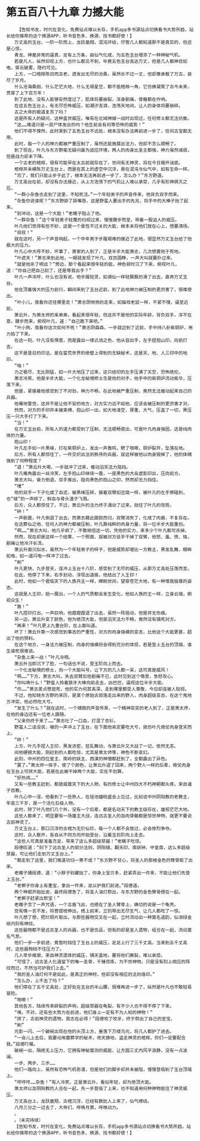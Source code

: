 # 第五百八十九章 力撼大能
        【告知书友，时代在变化，免费站点难以长存，手机app多书源站点切换看书大势所趋，站长给你推荐的这个换源APP，听书音色多、换源、找书都好使！】
       万丈高的玉台，一阶一阶而上，龙跃凰翔，混沌环绕，尽管几人都知道那不是真实的，但还是心惊。
       青龙、神凰非常的逼真，足有上万条，由仙气化成，为五色玉台增添了一种神秘气机。
       若是凡人，纵然仰视上方，也什么都见不到，毕竟五色玉台高达万丈，但是几人都神目如电，穿云破雾，隐约可见。
       上方，一口棺椁陈旧而古老，透发出无尽的沧桑，虽然长不过一丈，但却像承载了万古，装尽了岁月。
       什么沧海桑田，什么茫茫大地，什么无垠星空，都不抵棺椁一角，它仿佛凝聚了古今未来，贯穿了上下百万年！
       到了此地，没有人能够安然度过了，肌体将要崩裂，浑身剧痛，骨骼都在作响。
       在这五色玉台上，有无尽恐怖威压，如潮汐澎湃，浩荡天地间，让人的身体将要崩碎。
       古之大帝的极道复苏了吗？
       这是所有人的疑问，这种盖世威压，唯有在北域神城一战时出现过，任何修士都无法抗衡。
       “这……难道只是一具尸体发出的吗？他生前会有何等恐怖的威势！”
       他们不得不悚然，此时来到了五色玉台不远处，根本没有办法再前进一步了，任何古宝都无用。
       此时，每一个人的神力都被严重压制了，虽然还能施展出法力，但却不怎么顺畅了。
       到了现在，叶凡与东方野毫无疑问最为适应环境，两人的肉身比圣主都强，神力虽然减弱，但是战力却未下降。
       一个古老的棺椁，很有可能早在太古前就存在了，世间有无神灵，将在今日揭开谜底。
       棺椁并未横陈万丈玉台上，而是在其上的虚空中沉浮，悬在混沌与仙气中，如有生命一样。
       “完了，我们只能止步于此了，根本无法再前进一步了，怎么办？”东方野道。
       万丈高台在前，却没有办法接近，从上方浩荡下的气机让人难以承受，几乎有形神俱灭之厄。
       “一群小杂鱼也走到了这里，不知死活。”一个年轻男子的声音传来，他背负双手而来。
       “杂鱼你说谁呢？”东方野舔了舔嘴唇，这是野蛮人要出手的先兆，将手中的大棒子抬了起来。
       “别冲动，这是一个大能！”老瞎子阻止了他。
       “一群杂鱼！”这个年轻男子轻蔑的扫视过来，慢慢踱步而至，带着一股迫人的威压。
       叶凡他们觉得有些不妙，这是一个禀性不过关的大能，根本未将他们放在心上，想要清场。
       “叔叔！”
       就在这时，另一个声音响起，一个中年男子步履艰难的接近了此地，很显然万丈玉台给了他极大的压力。
       叶凡心中大呼不妙，坏事了，萧家的人到了，正是半步大能萧志，几次想置他于死地。
       “叶遮天！”萧志来到此地，一眼就发现了叶凡，双目圆睁，一声大叫就要扑过来。
       “就是他杀了明远？”旁边，那个看起来很年轻的能，神色顿时沉了下来，俯视叶凡，道：“你自己把自己刮了，还是等我出手？”
       叶凡一声冷哼，什么也没有说，他步履轻灵，如谪仙一样轻飘飘的滑了出去，直奔万丈玉台。
       他在顶着强大的压力前行，瞬间来到了玉台近前，到了此地神力被压制的更厉害了，很难使出。
       “叶小儿，我看你还往哪里走！”萧志阴恻恻的走来，如猫戏老鼠一样，不紧不慢，逼至近前。
       萧云升，为萧太师的亲弟弟，看起来很年轻，但这并不是他的实际年龄，背负双手，浑不在意，踱步而来，俯视叶凡，道：“自己跪下来吧。”
       “叶小狗，我看你这次如何不死！”萧志阴森森，一步就迈到了近前，手中持八卦紫铜炉，用力拍了下来。
       在这一刻，叶凡没有惧意，而是露出一缕讥诮之色，他从容出手，左手捏抱山印，向前打去。
       这不是昔日的印法，是在蛮荒世界的绝壁上得到的无缺秘术，这是天、地、人三印中的地印。
       “嗡！”
       力之极尽，无比刚猛，如一片大地压了过来，这只结印的左手压满了天空，恐怖绝伦。
       萧志冷笑，他是半步大能，一个化龙秘境修士怎是他的对手，他手中的紫铜炉流动紫华，压落下来。
       但是，紧接着他感觉到了不对劲，神力不畅，在此地被严重压制，竟然无法催动起来自己的兵器。
       他蓦地警觉，这并不是让他不安的地方，对方实力远不如他，应该会被压制的更厉害才对。
       然而，对方的手印并未被束缚，抱山印一出，如大地凌空，厚重、大气，压盖了一切，黑压压一只大手打了下来。
       “当！”
       在万丈玉台前，所有人的道力都受到了压制，无法顺畅使出，可是叶凡肉身强固，这是纯肉体的力量。
       抱山印！
       叶凡左手如一片黑峰，打在紫铜炉上，发出一声轰鸣，劈了啪嚓，铜炉裂开，坠落在地。
       后方，所有人都惊住了，一件交织出法则秩序的兵器，就这样被他以肉身毁掉了，他的体魄强到了何种程度？
       “退！”萧云升大喝，一步就冲了过来，催动滔天法力阻挡。
       叶凡嘴角露出一丝冷笑，左手抱山印继续一震，一座黑色的大岳虚影印出，压向前方。
       萧志大叫，奋力倒退，双手推出，阻向黑色的抱山之印，然而却无力挡住。
       “噗”
       他的双手一下子化成了血泥，被黑峰压碎，接着双臂如豆腐一样，被叶凡的左手擦碰到，也“啵”的一声碎了，鲜血与骨头渣子飞溅。
       后方，众人都惊住了。不过，萧云升的法力终于涌动了过来，挡住了叶凡的攻势。
       “砰！”
       一声剧震，叶凡倒退了出去。而萧志藉此踉跄而归，双臂消失了，化成了肉酱，不复存在。
       在这葬仙之地，任何人的神力都被压制，叶凡靠纯粹的肉身力量，将一位半步大能重创。
       “啊……”萧志大叫，他几乎疯了，不敢相信这一切，凭他的实力，来多少个叶凡都可杀掉。
       然而，现在却是这样一个结果，一个照面，就被对方徒手干掉了双臂，他怒、羞、愤、恼，剧痛让他冷汗长流。
       萧云升面沉似水，虽然为一个年轻男子的样子，但是威势却堪比一方教主，黑发乱舞，眼眸如电，如一道闪电一样冲了过去。
       “刷”
       叶凡更快，九步登天，连冲上玉台十八阶，感受到了无尽的威压，从那万丈高处压落而至。
       在此，他停了下来，右手划动，浮现出道痕，他结出了人王印！
       此时，他如一个君临天下的人族共主一样，睥睨世间，望穿苍茫大地，有一种惟我独尊的姿态。
       这就是人王印，始一展出，一个人的气质都会发生变化，他如人族的王一样，立身云端，俯视众生！
       “轰！”
       叶凡捏印打出，一声巨响，他蹬蹬蹬退了出去，虽然一阵摇动，但是并无伤痕。
       另一边，萧云升变了颜色，他为绝顶大能，但是滔天法力不畅，竟然没有镇死对方。
       “再来！”叶凡更上九重台阶，在上面叫道。
       坏了！萧云升第一次感觉到事态的严重性，对方的肉身强横的变态，比他这个大能更甚，超出了他的预料。
       在这个地方，一身法力被压制，肉身的强横将会得到充分的体现，若是登上玉台的顶端，谁生谁死很难说。
       “杂鱼上来一战！”叶凡冷哂。
       萧云升当即沉下了脸，一句话也不说，登玉阶向上而去。
       一个化龙秘境的修士，向一个大能叫号，让下方的几人都一呆，这可真是威风！
       “啊……”下方，萧志大叫，失去双臂后他剧痛不已，此时见到这个情景，急怒攻心。
       “你叫唤什么！”野蛮人拎着狼牙大棒向前走去，凶巴巴，逼视这位半步大能。
       “你……”萧志差点憋屈死，他的实力何其高深，走到哪里都受人尊敬，今日却连被人轻视。
       不过，他知晓东方野的来历，是某个原始古部落走出来的野人，肉身超级变态，在这个鬼地方冲突，他必然吃大亏。
       “发生了什么？”就在这时，一个晴朗的声音传来，一个精神奕奕的老人到了，正是萧太师，在他的身边还有一位老人跟随。
       “父亲你终于来了……”萧志吐了一口血，打湿了衣衫。
       野蛮人二话没说，嗖的一声冲上了玉台，在下面他肯定要吃大亏，效仿叶凡倚仗肉身登天而上。
       “砰！”
       上方，叶凡手捏人王印，黑发浓密，狂乱舞动，与萧云升又大战了一记，依然无恙。
       间他硬撼大能，刚赶到的人都吃惊，尤其是萧太师等，神色不断变幻。
       此刻，中州的四位皇主、南岭的妖主、西漠的神僧都赶到了，全都露出了异色。
       “罢了。”萧太师一挥手，使了个颜色，让萧云升退了回来，两个野人一样的后辈，倚仗肉身在玉台上可拼大能，若是在此被干掉两个大能，实在不划算。
       “好热闹……”
       又有一些教主赶到，都是威震天下的大人物，有的修士让中州四大不朽神朝都头疼，来自诸子百教。
       叶凡心中一凛，他看到了一些熟人，在瑶池蟠桃盛会上见过，比如说中州阴阳教的老教主，年逾三千岁，是一个活化石级人物。
       此时，除了叶凡他们几个外，没有一个后辈，都是名动天下的教主级存在，雄视茫茫大地。
       这些人都来了，明显要有一场雄主大战，连远古圣人的血肉骨骼都是惊世神物，就更不要说古前神灵了。
       万丈玉台上，那口沉浮的古棺为无价仙珍，每一个人都不会放过，必会惨烈争夺。
       这时，众人散开，各自从不同方向开始登台，沿着玉石阶向上走去。
       “这些人可真是准备充足，带来了这么多超级禁器！”老瞎子吃惊。
       段德叹道：“刻下了远古圣人的部分法则，阴阳镜、翻天印、南妖钟、中皇鼎，这么多超级禁器，可让他们走到万丈玉台上。”
       “都走到了这里，我们难道功归一篑不成？”东方野不甘心，将圣人的那根金色的臂骨取了出来。
       老瞎子捅段德，道：“小胖子别藏拙了，你身上宝贝多，赶紧弄出一件来，不能让他们先登上玉台。”
       “老梆子你身上有重宝，拿出一件来，足以护我们前进。”段德道。
       两个神棍开始扯皮，最终段德急了，将圣人油灯祭出，与东方野的金色臂骨搭在一起。
       “老梆子赶紧出祭宝！”
       老瞎子念了一声咒语，一个古盾飞出，也搭在了圣人臂骨上，确切的说是一个龟壳。
       觉有情一言不发，将菩提枝伸出，搭上前来，立刻带出无尽生气，让几人都吃了一惊。
       叶凡想了想，把烂铜片取出，与那些器物交叉在一起，立时流动出一种莫名道韵，仙泪绿金纸内刻有神纹。
       这些器物都不是远古圣人的兵器，也不是仿品，但有的却是圣人遗物，组合在一起，流动莫名气息。
       他们一步一步前进，竟暂时挡住了玉台上的威压，足足上行了三千丈高，当来到五千丈高时，这些器物挡不住压力了。
       几人举步维艰，来自神灵遗体的威压，铺天盖地，要将他们撕裂，难以承受。
       “可惜了，远古圣人化道留下的唯一圣骨，千锤百炼，为不世神物，只是没有刻上相应的阵纹而已，不然当可护我们上去。”
       “我的圣人油灯何不是如此，是真正的神材，但却没有相应的法则烙印。”
       “怎么办，上不去了吗？”
       他们停在了五千丈高处，正好处在玉台的半山腰，很难再进一步了，纵然是叶凡也不敢轻易冒险。
       “啪嚓！”
       其他各方，陆续传来碎裂的声响，超级禁器在龟裂，有不少人也不得不停了下来。
       “咦，不对，还有些大势力在前进，他们身上一定有不为人知的神物！”
       “拼了，古前神灵的遗物，我志在必得！”段德咬了咬牙，终于祭出了自己的至宝。
       “刷”
       光影一闪，一个破碗出现在他的头顶上方，垂落下万缕乌光，将几人都护了进去。
       “一会儿上去后，我要动用墓葬学的秘术，改天换地，盗走神灵的棺椁，你们一定要配合我。”段德叮嘱。
       破碗一出，隔绝无上压力，它拥有神秘莫测的威能，让方圆三丈内风平浪静，没有一点波澜。
       一步、两步、三步……
       他们一路向上，虽然有恐怖气机弥漫，但是他们的脚步却并未被阻，慢慢登临到了玉台顶端上。
       “哼哼哼……杂鱼！”有人冷笑，正是萧云升，看似年轻，却为绝顶大能。
       萧太师以及阴阳教的人合在一起，先一步登临了上来，也不知道用何种神物抵住了神灵威压。
       万丈高台上，龙跃凰翔，古棺沉浮，已经有数批人上来了，仙气缭绕。
       八月三分之一过去了，大帝们，呼唤月票，呼唤动力。
       。
       。（未完待续）
       【告知书友，时代在变化，免费站点难以长存，手机app多书源站点切换看书大势所趋，站长给你推荐的这个换源APP，听书音色多、换源、找书都好使！】